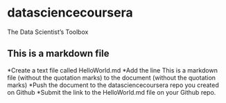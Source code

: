 # datasciencecoursera
The Data Scientist’s Toolbox

## This is a markdown file
*Create a text file called HelloWorld.md
*Add the line This is a markdown file (without the quotation marks) to the document (without the quotation marks)
*Push the document to the datasciencecoursera repo you created on Github
*Submit the link to the HelloWorld.md file on your Github repo. 
